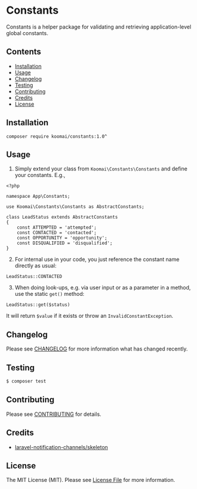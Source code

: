 # Constants  

Constants is a helper package for validating and retrieving application-level global constants.

## Contents

- [Installation](#installation)
- [Usage](#usage)
- [Changelog](#changelog)
- [Testing](#testing)
- [Contributing](#contributing)
- [Credits](#credits)
- [License](#license)


## Installation

`composer require koomai/constants:1.0^`

## Usage

1. Simply extend your class from `Koomai\Constants\Constants` and define your constants. E.g.,

```
<?php

namespace App\Constants;

use Koomai\Constants\Constants as AbstractConstants;

class LeadStatus extends AbstractConstants
{
	const ATTEMPTED = 'attempted';
	const CONTACTED = 'contacted';
	const OPPORTUNITY = 'opportunity';
	const DISQUALIFIED = 'disqualified';
}

``` 

2. For internal use in your code, you just reference the constant name directly as usual:

`LeadStatus::CONTACTED`

3. When doing look-ups, e.g. via user input or as a parameter in a method, use the static `get()` method:  

`LeadStatus::get($status)`

It will return `$value` if it exists or throw an `InvalidConstantException`.

## Changelog

Please see [CHANGELOG](CHANGELOG.md) for more information what has changed recently.

## Testing

``` bash
$ composer test
```

## Contributing

Please see [CONTRIBUTING](CONTRIBUTING.md) for details.

## Credits
- [laravel-notification-channels/skeleton](https://github.com/laravel-notification-channels/skeleton)

## License

The MIT License (MIT). Please see [License File](LICENSE.md) for more information.
